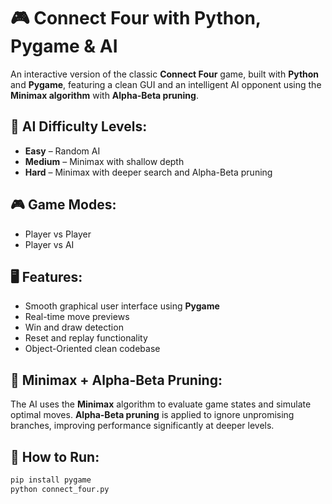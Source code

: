 # 🎮 Connect Four with Python, Pygame & AI

An interactive version of the classic **Connect Four** game, built with **Python** and **Pygame**, featuring a clean GUI and an intelligent AI opponent using the **Minimax algorithm** with **Alpha-Beta pruning**.

## 🧠 AI Difficulty Levels:
- **Easy** – Random AI
- **Medium** – Minimax with shallow depth
- **Hard** – Minimax with deeper search and Alpha-Beta pruning

## 🎮 Game Modes:
- Player vs Player  
- Player vs AI

## 🖥️ Features:
- Smooth graphical user interface using **Pygame**
- Real-time move previews
- Win and draw detection
- Reset and replay functionality
- Object-Oriented clean codebase

## 🤖 Minimax + Alpha-Beta Pruning:
The AI uses the **Minimax** algorithm to evaluate game states and simulate optimal moves. **Alpha-Beta pruning** is applied to ignore unpromising branches, improving performance significantly at deeper levels.

## 🚀 How to Run:
```bash
pip install pygame
python connect_four.py
